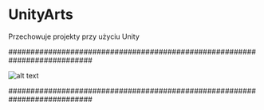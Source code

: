 # UnityArts

Przechowuje projekty przy użyciu Unity

###########################################################################

![alt text](https://image.ibb.co/mK9z08/unity_background_image_8.jpg)

###########################################################################
